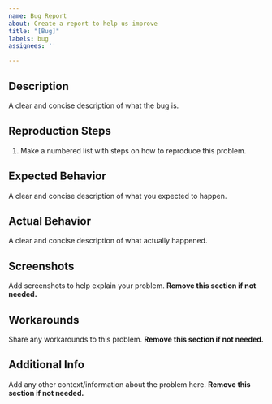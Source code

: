 ```yaml
---
name: Bug Report
about: Create a report to help us improve
title: "[Bug]"
labels: bug
assignees: ''

---
```


## Description

A clear and concise description of what the bug is.

## Reproduction Steps

1. Make a numbered list with steps on how to reproduce this problem.

## Expected Behavior

A clear and concise description of what you expected to happen.

## Actual Behavior

A clear and concise description of what actually happened.

## Screenshots

Add screenshots to help explain your problem. **Remove this section if not needed.**

## Workarounds

Share any workarounds to this problem. **Remove this section if not needed.**

## Additional Info

Add any other context/information about the problem here. **Remove this section if not needed.**
